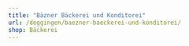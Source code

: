 ```yaml
---
title: "Bäzner Bäckerei und Konditorei"
url: /deggingen/baezner-baeckerei-und-konditorei/
shop: Bäckerei
---
```

